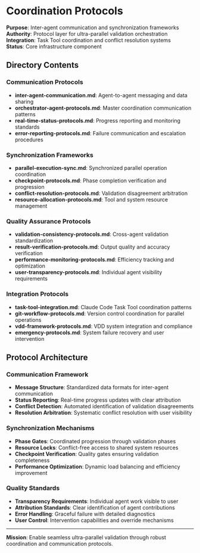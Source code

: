 # Coordination Protocols

**Purpose**: Inter-agent communication and synchronization frameworks  
**Authority**: Protocol layer for ultra-parallel validation orchestration  
**Integration**: Task Tool coordination and conflict resolution systems  
**Status**: Core infrastructure component

## Directory Contents

### Communication Protocols
- **inter-agent-communication.md**: Agent-to-agent messaging and data sharing
- **orchestrator-agent-protocols.md**: Master coordination communication patterns
- **real-time-status-protocols.md**: Progress reporting and monitoring standards
- **error-reporting-protocols.md**: Failure communication and escalation procedures

### Synchronization Frameworks
- **parallel-execution-sync.md**: Synchronized parallel operation coordination
- **checkpoint-protocols.md**: Phase completion verification and progression
- **conflict-resolution-protocols.md**: Validation disagreement arbitration
- **resource-allocation-protocols.md**: Tool and system resource management

### Quality Assurance Protocols
- **validation-consistency-protocols.md**: Cross-agent validation standardization
- **result-verification-protocols.md**: Output quality and accuracy verification
- **performance-monitoring-protocols.md**: Efficiency tracking and optimization
- **user-transparency-protocols.md**: Individual agent visibility requirements

### Integration Protocols
- **task-tool-integration.md**: Claude Code Task Tool coordination patterns
- **git-workflow-protocols.md**: Version control coordination for parallel operations
- **vdd-framework-protocols.md**: VDD system integration and compliance
- **emergency-protocols.md**: System failure recovery and user intervention

## Protocol Architecture

### Communication Framework
- **Message Structure**: Standardized data formats for inter-agent communication
- **Status Reporting**: Real-time progress updates with clear attribution
- **Conflict Detection**: Automated identification of validation disagreements
- **Resolution Arbitration**: Systematic conflict resolution with user visibility

### Synchronization Mechanisms
- **Phase Gates**: Coordinated progression through validation phases
- **Resource Locks**: Conflict-free access to shared system resources
- **Checkpoint Verification**: Quality gates ensuring validation completeness
- **Performance Optimization**: Dynamic load balancing and efficiency improvement

### Quality Standards
- **Transparency Requirements**: Individual agent work visible to user
- **Attribution Standards**: Clear identification of agent contributions
- **Error Handling**: Graceful failure with detailed diagnostics
- **User Control**: Intervention capabilities and override mechanisms

---

**Mission**: Enable seamless ultra-parallel validation through robust coordination and communication protocols.